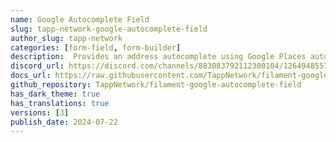 ```yaml
---
name: Google Autocomplete Field
slug: tapp-network-google-autocomplete-field
author_slug: tapp-network
categories: [form-field, form-builder]
description:  Provides an address autocomplete using Google Places autocomplete API, with fully customizable address fields.
discord_url: https://discord.com/channels/883083792112300104/1264948557153308692
docs_url: https://raw.githubusercontent.com/TappNetwork/filament-google-autocomplete-field/main/README.md
github_repository: TappNetwork/filament-google-autocomplete-field
has_dark_theme: true
has_translations: true
versions: [3]
publish_date: 2024-07-22
---
```

